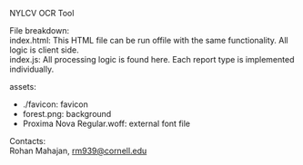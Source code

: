 NYLCV OCR Tool<br/>


File breakdown:<br/>
index.html: This HTML file can be run offile with the same functionality. All logic is client side.<br/>
index.js: All processing logic is found here. Each report type is implemented individually.<br/>

assets:<br/>
- ./favicon: favicon<br/>
- forest.png: background<br/>
- Proxima Nova Regular.woff: external font file<br/>


Contacts:<br/>
Rohan Mahajan, rm939@cornell.edu<br/>
